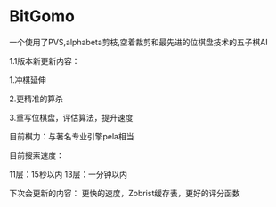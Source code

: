 # BitGomo
一个使用了PVS,alphabeta剪枝,空着裁剪和最先进的位棋盘技术的五子棋AI

1.1版本新更新内容：

1.冲棋延伸

2.更精准的算杀

3.重写位棋盘，评估算法，提升速度

目前棋力：与著名专业引擎pela相当

目前搜索速度：

11层：15秒以内
13层：一分钟以内

下次会更新的内容：
更快的速度，Zobrist缓存表，更好的评分函数
